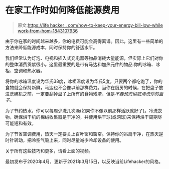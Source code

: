 # 在家工作时如何降低能源费用

> 原文:[https://life hacker . com/how-to-keep-your-energy-bill-low-while work-from-hom-1843107936](https://lifehacker.com/how-to-keep-your-energy-bill-low-while-working-from-hom-1843107936)

由于你在家的时间越来越多，你的电费可能会高得离谱。因此，这里有一些简单的方法来降低能源成本，同时保持你的舒适水平。

我们经常认为灯泡、电视和插入式充电器等物品消耗大量能源，但实际上它们对你的整体消费贡献很小。这里最重要的是带有马达和加热元件的物品:你的冰箱、冰柜、空调和热水器。

将你的冰箱温度设为华氏38度，冰柜温度设为华氏5度。只要两个都吃饱了，你的食物就会保持新鲜，马达也不会像以前那样费力。当你在厨房的时候，在把盘子放进洗碗机之前，一定要刮掉盘子上所有的食物残渣，但是*不要预先彻底清洗你的盘子。*

为了节约热水，你可以每周少洗几次澡(如果你不像以前那样活跃就好了)。冷洗衣物，确保烘干机的棉绒收集器是干净的，并使用烘干球(或网球)来保持烘干周期尽可能短和有效。

为了节省空调费用，热天一定要关上百叶窗和窗帘。保持你的吊扇干净，在热天逆时针转动，把冷空气吸上来，同时尽量减少冷却设备的使用。

关于所有这些技巧和更多，请看上面的视频。

最初发布于2020年4月，更新于2021年3月15日，以反映当前Lifehacker的风格。
